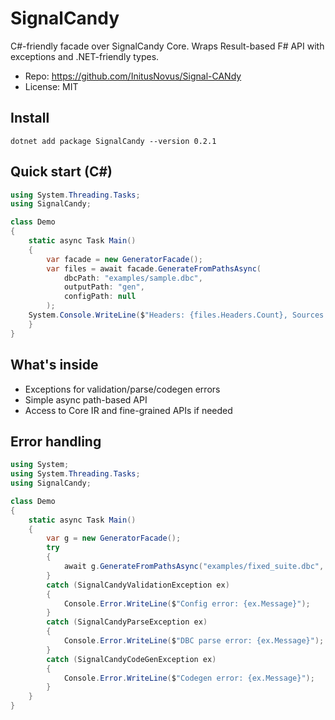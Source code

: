 # SignalCandy

C#-friendly facade over SignalCandy Core. Wraps Result-based F# API with exceptions and .NET-friendly types.

- Repo: https://github.com/InitusNovus/Signal-CANdy
- License: MIT

## Install

```
dotnet add package SignalCandy --version 0.2.1
```

## Quick start (C#)

```csharp
using System.Threading.Tasks;
using SignalCandy;

class Demo
{
    static async Task Main()
    {
        var facade = new GeneratorFacade();
        var files = await facade.GenerateFromPathsAsync(
            dbcPath: "examples/sample.dbc",
            outputPath: "gen",
            configPath: null
        );
    System.Console.WriteLine($"Headers: {files.Headers.Count}, Sources: {files.Sources.Count}, Others: {files.Others.Count}");
    }
}
```

## What's inside
- Exceptions for validation/parse/codegen errors
- Simple async path-based API
- Access to Core IR and fine-grained APIs if needed

## Error handling

```csharp
using System;
using System.Threading.Tasks;
using SignalCandy;

class Demo
{
    static async Task Main()
    {
        var g = new GeneratorFacade();
        try
        {
            await g.GenerateFromPathsAsync("examples/fixed_suite.dbc", "gen", "examples/config.yaml");
        }
        catch (SignalCandyValidationException ex)
        {
            Console.Error.WriteLine($"Config error: {ex.Message}");
        }
        catch (SignalCandyParseException ex)
        {
            Console.Error.WriteLine($"DBC parse error: {ex.Message}");
        }
        catch (SignalCandyCodeGenException ex)
        {
            Console.Error.WriteLine($"Codegen error: {ex.Message}");
        }
    }
}
```
